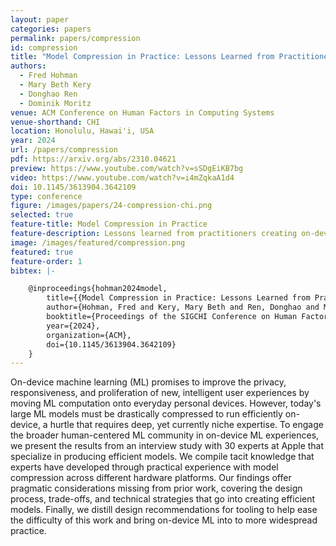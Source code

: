 ```yaml
---
layout: paper
categories: papers
permalink: papers/compression
id: compression
title: "Model Compression in Practice: Lessons Learned from Practitioners Creating On-device Machine Learning Experiences"
authors: 
  - Fred Hohman
  - Mary Beth Kery
  - Donghao Ren
  - Dominik Moritz
venue: ACM Conference on Human Factors in Computing Systems
venue-shorthand: CHI
location: Honolulu, Hawai'i, USA
year: 2024
url: /papers/compression
pdf: https://arxiv.org/abs/2310.04621
preview: https://www.youtube.com/watch?v=sSDgEiKB7bg
video: https://www.youtube.com/watch?v=i4mZqkaA1d4
doi: 10.1145/3613904.3642109
type: conference
figure: /images/papers/24-compression-chi.png
selected: true
feature-title: Model Compression in Practice
feature-description: Lessons learned from practitioners creating on-device machine learning experiences
image: /images/featured/compression.png
featured: true
feature-order: 1
bibtex: |-

    @inproceedings{hohman2024model,
        title={{Model Compression in Practice: Lessons Learned from Practitioners Creating On-device Machine Learning Experiences}},
        author={Hohman, Fred and Kery, Mary Beth and Ren, Donghao and Moritz, Dominik},
        booktitle={Proceedings of the SIGCHI Conference on Human Factors in Computing Systems},
        year={2024},
        organization={ACM},
        doi={10.1145/3613904.3642109}
    }
---
```


On-device machine learning (ML) promises to improve the privacy, responsiveness, and proliferation of new, intelligent user experiences by moving ML computation onto everyday personal devices.
However, today's large ML models must be drastically compressed to run efficiently on-device, a hurtle that requires deep, yet currently niche expertise.
To engage the broader human-centered ML community in on-device ML experiences, we present the results from an interview study with 30 experts at Apple that specialize in producing efficient models.
We compile tacit knowledge that experts have developed through practical experience with model compression across different hardware platforms. 
Our findings offer pragmatic considerations missing from prior work, covering the design process, trade-offs, and technical strategies that go into creating efficient models.
Finally, we distill design recommendations for tooling to help ease the difficulty of this work and bring on-device ML into to more widespread practice.